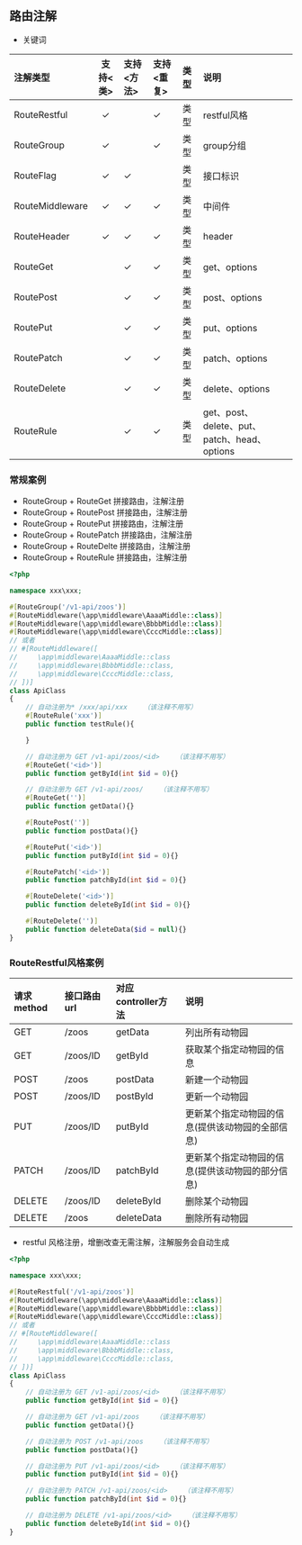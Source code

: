 ## 路由注解

- 关键词

| 注解类型        | 支持<类> | 支持<方法> | 支持<重复> | 类型 | 说明                                         |
| :-------------- | :------: | :--------- | :--------- | :--- | :------------------------------------------- |
| RouteRestful    | &check;  |            | &check;    | 类型 | restful风格                                  |
| RouteGroup      | &check;  |            | &check;    | 类型 | group分组                                    |
| RouteFlag       | &check;  | &check;    |            | 类型 | 接口标识                                     |
| RouteMiddleware | &check;  | &check;    | &check;    | 类型 | 中间件                                       |
| RouteHeader     | &check;  | &check;    | &check;    | 类型 | header                                       |
| RouteGet        |          | &check;    | &check;    | 类型 | get、options                                 |
| RoutePost       |          | &check;    | &check;    | 类型 | post、options                                |
| RoutePut        |          | &check;    | &check;    | 类型 | put、options                                 |
| RoutePatch      |          | &check;    | &check;    | 类型 | patch、options                               |
| RouteDelete     |          | &check;    | &check;    | 类型 | delete、options                              |
| RouteRule       |          | &check;    | &check;    | 类型 | get、post、delete、put、patch、head、options |


### 常规案例

- RouteGroup + RouteGet 拼接路由，注解注册
- RouteGroup + RoutePost 拼接路由，注解注册
- RouteGroup + RoutePut 拼接路由，注解注册
- RouteGroup + RoutePatch 拼接路由，注解注册
- RouteGroup + RouteDelte 拼接路由，注解注册
- RouteGroup + RouteRule 拼接路由，注解注册


```php
<?php

namespace xxx\xxx;

#[RouteGroup('/v1-api/zoos')]
#[RouteMiddleware(\app\middleware\AaaaMiddle::class)]
#[RouteMiddleware(\app\middleware\BbbbMiddle::class)]
#[RouteMiddleware(\app\middleware\CcccMiddle::class)]
// 或者
// #[RouteMiddleware([
//     \app\middleware\AaaaMiddle::class
//     \app\middleware\BbbbMiddle::class,
//     \app\middleware\CcccMiddle::class,
// ])]
class ApiClass 
{
    // 自动注册为* /xxx/api/xxx    （该注释不用写）
    #[RouteRule('xxx')]
    public function testRule(){

    }

    // 自动注册为 GET /v1-api/zoos/<id>    （该注释不用写）
    #[RouteGet('<id>')]
    public function getById(int $id = 0){}

    // 自动注册为 GET /v1-api/zoos/    （该注释不用写）
    #[RouteGet('')]
    public function getData(){}

    #[RoutePost('')]
    public function postData(){}

    #[RoutePut('<id>')]
    public function putById(int $id = 0){}

    #[RoutePatch('<id>')]
    public function patchById(int $id = 0){}

    #[RouteDelete('<id>')]
    public function deleteById(int $id = 0){}

    #[RouteDelete('')]
    public function deleteData($id = null){}
}
```

### RouteRestful风格案例


| 请求method | 接口路由 url | 对应controller方法 | 说明                                             |
| :--------- | :----------- | :----------------- | :----------------------------------------------- |
| GET        | /zoos        | getData            | 列出所有动物园                                   |
| GET        | /zoos/ID     | getById            | 获取某个指定动物园的信息                         |
| POST       | /zoos        | postData           | 新建一个动物园                                   |
| POST       | /zoos/ID     | postById           | 更新一个动物园                                   |
| PUT        | /zoos/ID     | putById            | 更新某个指定动物园的信息(提供该动物园的全部信息) |
| PATCH      | /zoos/ID     | patchById          | 更新某个指定动物园的信息(提供该动物园的部分信息) |
| DELETE     | /zoos/ID     | deleteById         | 删除某个动物园                                   |
| DELETE     | /zoos        | deleteData         | 删除所有动物园                                   |

- restful 风格注册，增删改查无需注解，注解服务会自动生成

```php
<?php

namespace xxx\xxx;

#[RouteRestful('/v1-api/zoos')]
#[RouteMiddleware(\app\middleware\AaaaMiddle::class)]
#[RouteMiddleware(\app\middleware\BbbbMiddle::class)]
#[RouteMiddleware(\app\middleware\CcccMiddle::class)]
// 或者
// #[RouteMiddleware([
//     \app\middleware\AaaaMiddle::class
//     \app\middleware\BbbbMiddle::class,
//     \app\middleware\CcccMiddle::class,
// ])]
class ApiClass 
{
    // 自动注册为 GET /v1-api/zoos/<id>    （该注释不用写）
    public function getById(int $id = 0){}

    // 自动注册为 GET /v1-api/zoos    （该注释不用写）
    public function getData(){}

    // 自动注册为 POST /v1-api/zoos    （该注释不用写）
    public function postData(){}

    // 自动注册为 PUT /v1-api/zoos/<id>    （该注释不用写）
    public function putById(int $id = 0){}

    // 自动注册为 PATCH /v1-api/zoos/<id>    （该注释不用写）
    public function patchById(int $id = 0){}

    // 自动注册为 DELETE /v1-api/zoos/<id>    （该注释不用写）
    public function deleteById(int $id = 0){}
}
```